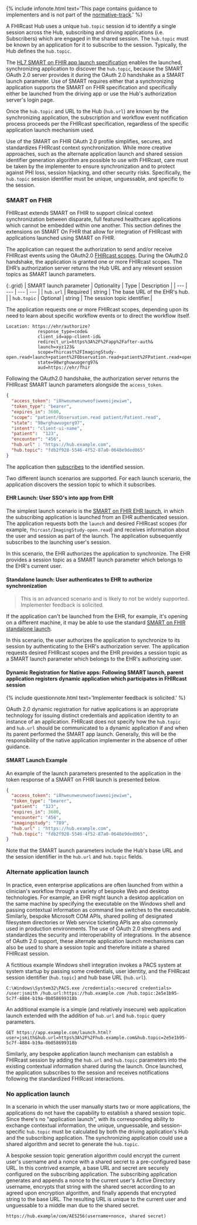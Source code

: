 {% include infonote.html text='This page contains guidance to implementers and is not part of the <a href="2_Specification.html">normative-track</a>.' %}

A FHIRcast Hub uses a unique `hub.topic` session id to identify a single session across the Hub, subscribing and driving applications (i.e. Subscribers) which are engaged in the shared session. The `hub.topic` must be known by an application for it to subscribe to the session. Typically, the Hub defines the `hub.topic`.


The [HL7 SMART on FHIR app launch specification](http://www.hl7.org/fhir/smart-app-launch) enables the launched, synchronizing application to discover the `hub.topic`, because the SMART OAuth 2.0 server provides it during the OAuth 2.0 handshake as a SMART launch parameter. Use of SMART requires either that a synchronizing application supports the SMART on FHIR specification and specifically either be launched from the driving app or use the Hub's authorization server's login page.

Once the `hub.topic` and URL to the Hub (`hub.url`) are known by the synchronizing application, the subscription and workflow event notification process proceeds per the FHIRcast specification, regardless of the specific application launch mechanism used.

Use of the SMART on FHIR OAuth 2.0 profile simplifies, secures, and standardizes FHIRcast context synchronization. While more creative approaches, such as the alternate application launch and shared session identifier generation algorithm are possible to use with FHIRcast, care must be taken by the implementer to ensure synchronization and to protect against PHI loss, session hijacking, and other security risks. Specifically, the `hub.topic` session identifier must be unique, unguessable, and specific to the session.

### SMART on FHIR

FHIRcast extends SMART on FHIR to support clinical context synchronization between disparate, full featured healthcare applications which cannot be embedded within one another.
This section defines the extensions on SMART On FHIR that allow for integration of FHIRcast with applications launched using SMART on FHIR.

The application can request the authorization to send and/or receive FHIRcast events using the OAuth2.0 [FHIRcast scopes](2-2-FhircastScopes.html). During the OAuth2.0 handshake, the application is granted one or more FHIRcast scopes. The EHR’s authorization server returns the Hub URL and any relevant session topics as SMART launch parameters.

{:.grid}
| SMART launch parameter | Optionality | Type | Description |
| --- | --- | --- | --- |
| `hub.url` | Required | string | The base URL of the EHR's hub. |
| `hub.topic` | Optional | string | The session topic identifier.|

The application requests one or more FHIRcast scopes, depending upon its need to learn about specific workflow events or to direct the workflow itself.

```text
Location: https://ehr/authorize?
            response_type=code&
            client_id=app-client-id&
            redirect_uri=https%3A%2F%2Fapp%2Fafter-auth&
            launch=xyz123&
            scope=fhircast%2FImagingStudy-open.read+launch+patient%2FObservation.read+patient%2FPatient.read+openid+profile&
            state=98wrghuwuogerg97&
            aud=https://ehr/fhir
```

Following the OAuth2.0 handshake, the authorization server returns the FHIRcast SMART launch parameters alongside the `access_token`.

```json
{
  "access_token": "i8hweunweunweofiwweoijewiwe",
  "token_type": "bearer",
  "expires_in": 3600,
  "scope": "patient/Observation.read patient/Patient.read",
  "state": "98wrghuwuogerg97",
  "intent": "client-ui-name",
  "patient":  "123",
  "encounter": "456",
  "hub.url" : "https://hub.example.com",
  "hub.topic": "fdb2f928-5546-4f52-87a0-0648e9ded065"
}
```

The application then [subscribes](2-4-Subscribing.html) to the identified session.

Two different launch scenarios are supported. For each launch scenario, the application discovers the session topic to which it subscribes.

#### EHR Launch: User SSO's into app from EHR

The simplest launch scenario is the [SMART on FHIR EHR launch](http://www.hl7.org/fhir/smart-app-launch/#ehr-launch-sequence), in which the subscribing application is launched from an EHR authenticated session. The application requests both the `launch` and desired FHIRcast scopes (for example, `fhircast/ImagingStudy-open.read`) and receives information about the user and session as part of the launch. The application subsequently subscribes to the launching user's session.

In this scenario, the EHR authorizes the application to synchronize. The EHR provides a session topic as a SMART launch parameter which belongs to the EHR's current user.

#### Standalone launch: User authenticates to EHR to authorize synchronization

> This is an advanced scenario and is likely to not be widely supported.  Implementer feedback is solicited.

If the application can't be launched from the EHR, for example, it's opening on a different machine, it may be able to use the standard [SMART on FHIR standalone launch](http://www.hl7.org/fhir/smart-app-launch/#standalone-launch-sequence).

In this scenario, the user authorizes the application to synchronize to its session by authenticating to the EHR's authorization server. The application requests desired FHIRcast scopes and the EHR provides a session topic as a SMART launch parameter which belongs to the EHR's authorizing user.

#### Dynamic Registration for Native apps: Following SMART launch, parent application registers dynamic application which participates in FHIRcast session

{% include questionnote.html text='Implementer feedback is solicited.' %}

OAuth 2.0 dynamic registration for native applications is an appropriate technology for issuing distinct credentials and application identity to an instance of an application. FHIRcast does not specify how the `hub.topic` and `hub.url` should be communicated to a dynamic application if and when its parent performed the SMART app launch. Generally, this will be the responsibility of the native application implementer in the absence of other guidance. 

#### SMART Launch Example

 An example of the launch parameters presented to the application in the token response of a SMART on FHIR launch is presented below.

```json
{
  "access_token": "i8hweunweunweofiwweoijewiwe",
  "token_type": "bearer",
  "patient":  "123",
  "expires_in": 3600,
  "encounter": "456",
  "imagingstudy": "789",
  "hub.url" : "https://hub.example.com",
  "hub.topic": "fdb2f928-5546-4f52-87a0-0648e9ded065",
}
```

Note that the SMART launch parameters include the Hub's base URL and the session identifier in the `hub.url` and `hub.topic` fields.

### Alternate application launch

In practice, even enterprise applications are often launched from within a clinician's workflow through a variety of bespoke Web and desktop technologies. For example, an EHR might launch a desktop application on the same machine by specifying the executable on the Windows shell and passing contextual information as command line switches to the executable. Similarly, bespoke Microsoft COM APIs, shared polling of designated filesystem directories or Web service ticketing APIs are also commonly used in production environments.  The use of OAuth 2.0 strengthens and standardizes the security and interoperability of integrations. In the absence of OAuth 2.0 support, these alternate application launch mechanisms can also be used to share a session topic and therefore initiate a shared FHIRcast session.

A fictitious example Windows shell integration invokes a PACS system at system startup by passing some credentials, user identity, and the FHIRcast session identifier (`hub.topic`) and hub base URL (`hub.url`).

```text
C:\Windows\System32\PACS.exe /credentials:<secured credentials> /user:jsmith /hub.url:https://hub.example.com /hub.topic:2e5e1b95-5c7f-4884-b19a-0b058699318b
```

An additional example is a simple (and relatively insecure) web application launch extended with the addition of `hub.url` and `hub.topic` query parameters.

```text
GET https://app.example.com/launch.html?user=jsmith&hub.url=https%3A%2F%2Fhub.example.com&hub.topic=2e5e1b95-5c7f-4884-b19a-0b058699318b
```

Similarly, any bespoke application launch mechanism can establish a FHIRcast session by adding the `hub.url` and `hub.topic` parameters into the existing contextual information shared during the launch.  Once launched, the application subscribes to the session and receives notifications following the standardized FHIRcast interactions.

### No application launch

In a scenario in which the user manually starts two or more applications, the applications do not have the capability to establish a shared session topic. Since there's no "application launch", with its corresponding ability to exchange contextual information, the unique, unguessable, and session-specific `hub.topic` must be calculated by both the driving application's Hub and the subscribing application. The synchronizing application could use a shared algorithm and secret to generate the `hub.topic`.

A bespoke session topic generation algorithm could encrypt the current user's username and a nonce with a shared secret to a pre-configured base URL. In this contrived example, a base URL and secret are securely configured on the subscribing application. The subscribing application generates and appends a nonce to the current user's Active Directory username, encrypts that string with the shared secret according to an agreed upon encryption algorithm, and finally appends that encrypted string to the base URL. The resulting URL is unique to the current user and unguessable to a middle man due to the shared secret.

```text
https://hub.example/com/AES256(username+nonce, shared secret)
```
